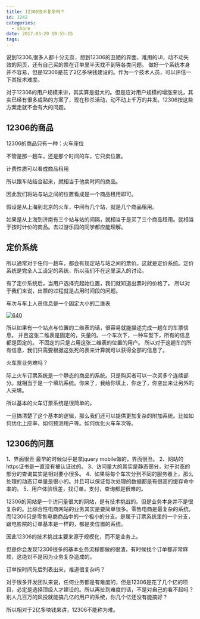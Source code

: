 ```yaml
---
title: 12306技术复杂吗？
id: 1242
categories:
  - share
date: 2017-03-29 19:55:15
tags:
---
```


说到12306,很多人都十分无奈，想到12306的丑陋的界面，难用的UI，动不动失效的网页，还有自己买的票在订单里半天找不到等各类问题。
做好一个系统本身并不容易，但是12306是花了2亿多块钱建设的。作为一个技术人员，可以评估一下其技术难度。

对于12306的用户规模来讲，其实算是挺大的。但是应对用户规模的增涨来说，其实已经有很多成熟的方案了，现在秒杀活动，动不动上千万的并发。12306按这些方案走就不会有大的问题。

## 12306的商品

12306的商品只有一种：火车座位

不管是那一趟车，还是那个时间的车，它只卖位置。

计费性质可以看成商品租用

所以跟车站结合起来，就相当于他卖时间的商品。

因此我们将站与站之间的位置看成是一个商品租用即可。

假设是从上海到北京的火车，中间有几个站，就是几个商品租用。

如果是从上海到济南有三个站与站的间隔，就相当于是买了三个商品租用。就相当于按时计价的商品。去过游乐园的同学都应能理解。

## 定价系统

所以通常对于任何一趟车，都会有规定站与站之间的票价。这就是定价系统。定价系统是完全人工设定的系统，所以我们不在这里深入的讨论。

有了定价系统后，当用户选择完起始位置，我们就知道出票时的价格了。
所以对于我们来说，出票的过程就是占用时间段的问题。

车次与车上人员信息是一个固定大小的二维表

[![640](/images/2017/03/640.jpg)](/images/2017/03/640.jpg)

所以如果有一个站点与位置的二维表的话，很容易就能描述完成一趟车的车票信息。
并且这张二维表是固定的，矢量的。一个车次下，一种车型下，所有的信息都是固定的。
不固定的只是占用这张二维表的位置的用户。
所以对于这趟车的所有信息，我们只需要根据这张死的表来计算就可以获得全部的信息了。

火车票业务难吗？

际上火车订票系统是一个静态的商品的系统。只是购买者可以一次买多个连续部分。就相当于是一个填坑系统。你来了，我给你填上，你走了，你空出来让另外的人来填。

所以基本的火车订票系统是很简单的。

一旦搞清楚了这个基本的逻辑，那么我们还可以提供更加复杂的附加系统。比如如何优化上座率，如何预测用户等。如何优化火车车次等。

## 12306的问题


1、界面很丑
最早的时候似乎是拿jquery mobile做的，界面很丑。
2、网站的https证书是一直没有被认证过的。
3、访问量大的其实是静态部分，对于对态的部分的查询其实是相对要小很多。
4、如果将每个车次分到不同的服务器上，那么处理的动态订单量是很小的。并且可以保证每次处理的数据都是有很高的缓存命中率的。
5、用户体验很差，找订单，支付，查询都是很难的。


12306的网站是一个访问量很大的网站，是有技术挑战的。但是业务本身并不是很复杂的。比综合性电商网站的业务其实是要简单很多。零售电商是最复杂的系统，而12306只是零售电商商品中的一个极小的分支。是属于订票系统里的一个分支，跟电影院的订单基本是一样的，都是卖位置的系统。

因此12306的技术挑战主要来源于规模化，而不是业务上。

但是你会发现12306很多的基本业务流程都做的很渣，有时候找个订单都非常麻烦，这绝对不是因为业务复杂造成的。

订单按时间先后列表出来，难道很复杂吗？

对于很多开发团队来说，任何业务都是有难度的，但是12306是花了几个亿的项目，必定是选择顶级人才建设的。所以再扯到难度的话，不是对自己的看不起吗？别人几百万的风投就能搞几亿的用户的系统，你几个亿还没有能搞好？

所以相对于2亿多块钱来讲，12306不能称为难。